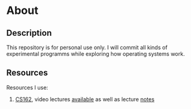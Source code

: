 # About

## Description

This repository is for personal use only. I will commit all kinds of experimental programms while exploring how operating systems work.

## Resources

Resources I use:

1. [CS162](https://cs162.eecs.berkeley.edu/), video lectures [available](https://archive.org/details/ucberkeley-webcast-PL-XXv-cvA_iBDyz-ba4yDskqMDY6A1w_c) as well as lecture [notes](https://inst.eecs.berkeley.edu/~cs162/sp15/)
